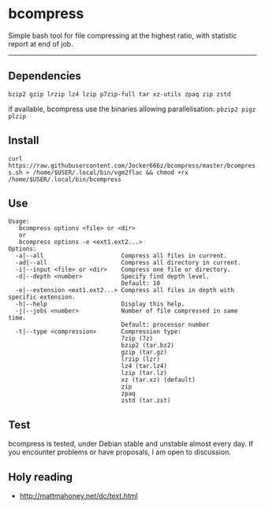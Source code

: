 # bcompress

Simple bash tool for file compressing at the highest ratio, with statistic report at end of job.

--------------------------------------------------------------------------------------------------
## Dependencies
`bzip2 gzip lrzip lz4 lzip p7zip-full tar xz-utils zpaq zip zstd`

if available, bcompress use the binaries allowing parallelisation: `pbzip2 pigz plzip`

## Install
`curl https://raw.githubusercontent.com/Jocker666z/bcompress/master/bcompress.sh > /home/$USER/.local/bin/vgm2flac && chmod +rx /home/$USER/.local/bin/bcompress`


## Use
```
Usage: 
   bcompress options <file> or <dir>
   or
   bcompress options -e <ext1.ext2...>
Options:
  -a|--all                      Compress all files in current.
  -ad|--all                     Compress all directory in current.
  -i|--input <file> or <dir>    Compress one file or directory.
  -d|--depth <number>           Specify find depth level.
                                Default: 10
  -e|--extension <ext1.ext2...> Compress all files in depth with specific extension.
  -h|--help                     Display this help.
  -j|--jobs <number>            Number of file compressed in same time.
                                Default: processor number
  -t|--type <compression>       Compression type:
                                7zip (7z)
                                bzip2 (tar.bz2)
                                gzip (tar.gz)
                                lrzip (lzr)
                                lz4 (tar.lz4)
                                lzip (tar.lz)
                                xz (tar.xz) (default)
                                zip
                                zpaq
                                zstd (tar.zst)
```

## Test
bcompress is tested, under Debian stable and unstable almost every day.
If you encounter problems or have proposals, I am open to discussion.

## Holy reading
* http://mattmahoney.net/dc/text.html

